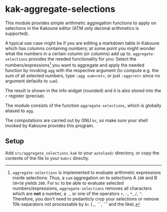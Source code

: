# kak-aggregate-selections

This module provides simple arithmetic aggregation functions to apply
on selections in the Kakoune editor (ATM only decimal arithmetics is
supported).

A typical use case might be if you are editing a markdown table in
Kakoune which has columns containing numbers; at some point you might
wonder what the numbers in a certain column (or columns) add up to.
`aggregate-selections` provides the needed functionality for you:
Select the numbers/expressions[^1] you want to aggregate and apply the
needed function by invoking `agg` with the respective argument (to
compute e.g. the sum of all selected numbers, type `:agg sum<ret>`,
or just `:agg<ret>` since no argument defaults to `sum`).

The result is shown in the info widget (rounded) and it is also stored
into the `r` register (precise).

The module consists of the function `aggregate-selections`, which is
globally aliased to `agg`.

The computations are carried out by GNU `bc`, so make sure your shell
invoked by Kakoune provides this program.


## Setup

Add `src/aggregate_selections.kak` to your `autoload/` directory, or
copy the contents of the file to your `kakrc` directly.


[^1]: `aggregate-selections` is implemented to evaluate arithmetic
expressions inside selections: Thus, a `sum` aggregation on to
selections A `100` and B `50+50` yields `200`. For `bc` to be able
to evaluate selected numbers/expressions, `aggregate-selections`
removes all characters which are **not** a number, a `.`, or one
of the operators `+`, `-`, `*`, `/`, `^`. Therefore, you don't
need to pedanticly crop your selections or remove 10k-separators
not processable by `bc` (`,`, `\``, ' ' and the like).

